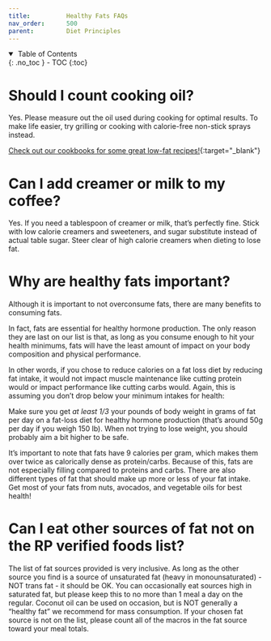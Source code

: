 ```yaml
---
title:          Healthy Fats FAQs
nav_order:      500
parent:         Diet Principles
---
```


<details open markdown="block">
  <summary>
    &nbsp;Table of Contents
  </summary>
{: .no_toc }
- TOC
{:toc}
</details>

# Should I count cooking oil?

Yes. Please measure out the oil used during cooking for optimal results. To make life easier, try grilling or cooking with calorie-free non-stick sprays instead.

[Check out our cookbooks for some great low-fat recipes!](https://renaissanceperiodization.com/rp-store?selected=cookbooks-menu_store){:target="&lowbar;blank"}

# Can I add creamer or milk to my coffee?

Yes. If you need a tablespoon of creamer or milk, that’s perfectly fine. Stick with low calorie creamers and sweeteners, and sugar substitute instead of actual table sugar. Steer clear of high calorie creamers when dieting to lose fat.

# Why are healthy fats important?

Although it is important to not overconsume fats, there are many benefits to consuming fats.

In fact, fats are essential for healthy hormone production. The only reason they are last on our list is that, as long as you consume enough to hit your health minimums, fats will have the least amount of impact on your body composition and physical performance. 

In other words, if you chose to reduce calories on a fat loss diet by reducing fat intake, it would not impact muscle maintenance like cutting protein would or impact performance like cutting carbs would. Again, this is assuming you don’t drop below your minimum intakes for health: 

Make sure you get _at least 1/3_ your pounds of body weight in grams of fat per day on a fat-loss diet for healthy hormone production (that’s around 50g per day if you weigh 150 lb). When not trying to lose weight, you should probably aim a bit higher to be safe. 

It’s important to note that fats have 9 calories per gram, which makes them over twice as calorically dense as protein/carbs. Because of this, fats are not especially filling compared to proteins and carbs. There are also different types of fat that should make up more or less of your fat intake. Get most of your fats from nuts, avocados, and vegetable oils for best health! 

#  Can I eat other sources of fat not on the RP verified foods list?

The list of fat sources provided is very inclusive. As long as the other source you find is a source of unsaturated fat (heavy in monounsaturated) - NOT trans fat - it should be OK. You can occasionally eat sources high in saturated fat, but please keep this to no more than 1 meal a day on the regular. Coconut oil can be used on occasion, but is NOT generally a “healthy fat” we recommend for mass consumption. If your chosen fat source is not on the list, please count all of the macros in the fat source toward your meal totals.